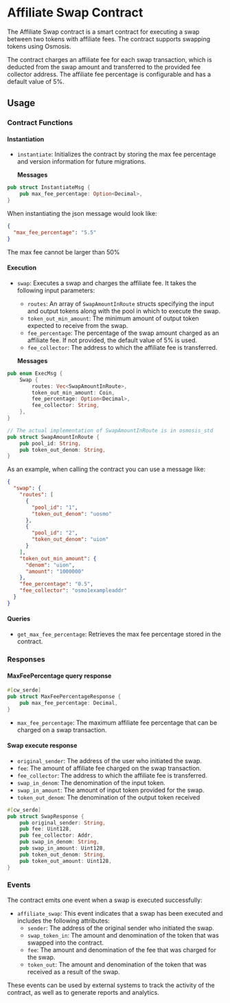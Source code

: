 # Affiliate Swap Contract

The Affiliate Swap contract is a smart contract for executing a swap between two
tokens with affiliate fees. The contract supports swapping tokens using Osmosis.

The contract charges an affiliate fee for each swap transaction, which is
deducted from the swap amount and transferred to the provided fee collector
address. The affiliate fee percentage is configurable and has a default value of
5%.

## Usage

### Contract Functions

#### Instantiation

- `instantiate`: Initializes the contract by storing the max fee percentage and version information for future migrations.

    **Messages**

``` rust
pub struct InstantiateMsg {
    pub max_fee_percentage: Option<Decimal>,
}
```

When instantiating the json message would look like:

``` json
{
  "max_fee_percentage": "5.5"
}
```

The max fee cannot be larger than 50%

#### Execution

- `swap`: Executes a swap and charges the affiliate fee. It takes the following input parameters:

    - `routes`: An array of `SwapAmountInRoute` structs specifying the input and output tokens along with the pool in which to execute the swap.
    - `token_out_min_amount`: The minimum amount of output token expected to receive from the swap.
    - `fee_percentage`: The percentage of the swap amount charged as an affiliate fee. If not provided, the default value of 5% is used.
    - `fee_collector`: The address to which the affiliate fee is transferred.

    **Messages**

``` rust
pub enum ExecMsg {
    Swap {
        routes: Vec<SwapAmountInRoute>,
        token_out_min_amount: Coin,
        fee_percentage: Option<Decimal>,
        fee_collector: String,
    },
}

// The actual implementation of SwapAmountInRoute is in osmosis_std 
pub struct SwapAmountInRoute {
    pub pool_id: String,
    pub token_out_denom: String,
}
```

As an example, when calling the contract you can use a message like:

``` json
{
  "swap": {
    "routes": [
      {
        "pool_id": "1",
        "token_out_denom": "uosmo"
      },
      {
        "pool_id": "2",
        "token_out_denom": "uion"
      }
    ],
    "token_out_min_amount": {
      "denom": "uion",
      "amount": "1000000"
    },
    "fee_percentage": "0.5",
    "fee_collector": "osmo1exampleaddr"
  }
}
```


#### Queries

- `get_max_fee_percentage`: Retrieves the max fee percentage stored in the contract.

### Responses

#### MaxFeePercentage query response

```rust
#[cw_serde]
pub struct MaxFeePercentageResponse {
    pub max_fee_percentage: Decimal,
}
```

- `max_fee_percentage`: The maximum affiliate fee percentage that can be charged on a swap transaction.

#### Swap execute response

- `original_sender`: The address of the user who initiated the swap.
- `fee`: The amount of affiliate fee charged on the swap transaction.
- `fee_collector`: The address to which the affiliate fee is transferred.
- `swap_in_denom`: The denomination of the input token.
- `swap_in_amount`: The amount of input token provided for the swap.
- `token_out_denom`: The denomination of the output token received

```rust
#[cw_serde]
pub struct SwapResponse {
    pub original_sender: String,
    pub fee: Uint128,
    pub fee_collector: Addr,
    pub swap_in_denom: String,
    pub swap_in_amount: Uint128,
    pub token_out_denom: String,
    pub token_out_amount: Uint128,
}
```

### Events

The contract emits one event when a swap is executed successfully:

- `affiliate_swap`: This event indicates that a swap has been executed and includes the following attributes:
  - `sender`: The address of the original sender who initiated the swap.
  - `swap_token_in`: The amount and denomination of the token that was swapped into the contract.
  - `fee`: The amount and denomination of the fee that was charged for the swap.
  - `token_out`: The amount and denomination of the token that was received as a result of the swap.

These events can be used by external systems to track the activity of the
contract, as well as to generate reports and analytics.


